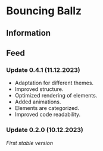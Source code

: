 # Bouncing Ballz

## Information


## Feed

### Update 0.4.1 (11.12.2023)
- Adaptation for different themes.
- Improved structure.
- Optimized rendering of elements.
- Added animations.
- Elements are categorized.
- Improved code readability.

### Update 0.2.0 (10.12.2023)
*First stable version*